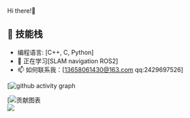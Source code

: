 Hi there!👋
## 🚀 技能栈
- 编程语言: [C++, C, Python]
- 🌱 正在学习[SLAM navigation ROS2]
- 📫 如何联系我：[13658061430@163.com qq:2429697526]

 [![github activity graph](https://github-readme-activity-graph.vercel.app/graph?username=PeiXinYang-IST&theme=high-contrast)

 [![贡献图表](https://github-readme-streak-stats.herokuapp.com/?user=PeiXinYang-IST&theme=radical)  
 <img align="center" src="https://github-readme-stats.vercel.app/api/top-langs/?username=PeiXinYang-IST&layout=compact&theme=buefy&hide_border=true" />
 

